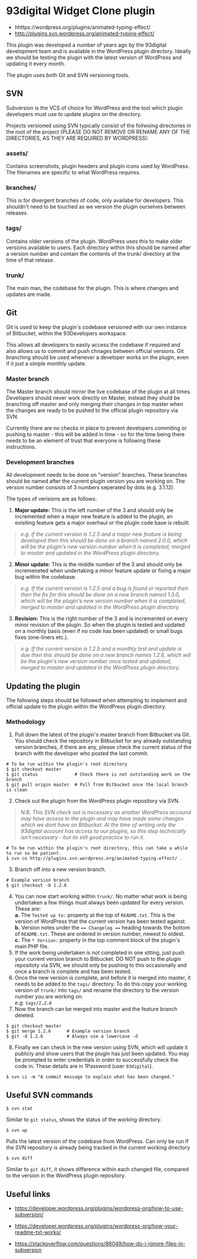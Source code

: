 # 93digital Widget Clone plugin
- hhttps://wordpress.org/plugins/animated-typing-effect/
- http://plugins.svn.wordpress.org/animated-typing-effect/

This plugin was developed a number of years ago by the 93digital development team and is available in the WordPress plugin directory. Ideally we should be testing the plugin with the latest version of WordPress and updating it every month.

The plugin uses both Git and SVN versioning tools.


## SVN
Subversion is the VCS of choice for WordPress and the tool which plugin developers must use to update plugins on the directory.

Projects versioned using SVN typically consist of the follwoing directories in the root of the project (PLEASE DO NOT REMOVE OR RENAME ANY OF THE DIRECTORIES, AS THEY ARE REQUIRED BY WORDPRESS):

### assets/
Contains screenshots, plugin headers and plugin icons used by WordPress. The filenames are specific to what WordPress requires.

### branches/
This is for divergent branches of code, only availabe for developers. This shouldn't need to be touched as we version the plugin ourselves between releases.

### tags/
Contains older versions of the plugin. WordPress uses this to make older versions available to users. Each directory within this should be named after a version number and contain the contents of the trunk/ directory at the time of that release.

### trunk/
The main man, the codebase for the plugin. This is where changes and updates are made.


## Git
Git is used to keep the plugin's codebase versioned with our own instance of Bitbucket, within the 93Developers workspace.

This allows all developers to easily access the codebase if required and also allows us to commit and push chnages between official versions. Git branching should be used whenever a developer works on the plugin, even if it just a simple monthly update.

### Master branch
The Master branch should mirror the live codebase of the plugin at all times. Developers should never work directly on Master, instead they shuld be branching off master and only merging their changes in top master when the changes are ready to be pushed to the official plugin repository via SVN.

Currently there are no checks in place to prevent developers commiting or pushing to master - this will be added in time - so for the time being there needs to be an element of trust that everyone is following these instructions.

### Development branches
All development needs to be done on "version" branches. These branches should be named after the current plugin version you are working on. The version number consists of 3 numbers seperated by dots (e.g. 3.1.12).

The types of verisions are as follows:

1. __Major update:__ This is the left number of the 3 and should only be incremented when a major new feature is added to the plugin, an exisiting feature gets a major overhaul or the plugin code base is rebuilt.  
> _e.g. if the current version is 1.2.5 and a major new feature is being developed then this should be done on a branch named 2.0.0, which will be the plugin's new version number when it is completed, merged to master and updated in the WordPress plugin directory._
2. __Minor update:__ This is the middle number of the 3 and should only be incremeneted when undertaking a minor feature update or fixing a major bug within the codebase.  
> _e.g. If the current version is 1.2.5 and a bug is found or reported then then the fix for this should be done on a new branch named 1.3.0, which will be the plugin's new version number when it is completed, merged to master and updated in the WordPress plugin directory._
3. __Revision:__ This is the right number of the 3 and is incremented on every minor revision of the plugin. So when the plugin is tested and updated on a monthly basis (even if no code has been updated) or small bugs fixes (one-liners etc.).  
> _e.g. If the current version is 1.2.5 and a monthly test and update is due then this should be done on a new branch names 1.2.6, which will be the plugin's new version number once tested and updated, merged to master and updated in the WordPress plugin directory._


## Updating the plugin
The following steps should be followed when attempting to implement and official update to the plugin within the WordPress plugin directory.

### Methodology
1. Pull down the latest of the plugin's master branch from Bitbucket via Git. You should check the repository in Bitbucket for any already outstanding version branches, if there are any, please check the current status of the branch with the developer who posted the last commit.
```
# To be run within the plugin's root directory
$ git checkout master
$ git status              # Check there is not outstanding work on the branch
$ git pull origin master  # Pull from Bitbucket once the local branch is clean
```
2. Check out the plugin from the WordPress plugin repository via SVN.
> _N.B. This SVN check out is necessary as another WordPress accound may have access to the plugin and may have made some changes which we dont have on Bitbucket. At the time of writing only the 93digital account has access to our plugins, so this step technically isn't necessary - but its still good practice to run it._
```
# To be run within the plugin's root directory, this can take a while to run so be patient.
$ svn co http://plugins.svn.wordpress.org/animated-typing-effect/ .
```
3. Branch off into a new version branch.
```
# Example version branch
$ git checkout -b 1.2.6
```
4. You can now start working within `trunk/`. No matter what work is being undertaken a few things must always been updated for every version. These are:  
__a.__ The `Tested up to:` property at the top of `README.txt`. This is the version of WordPress that the current version has been tested against.  
__b.__ Version notes under the `== Changelog ==` heading towards the bottom of `README.txt`. These are ordered in version number, newest to oldest.  
__c.__ The `* Version:` property in the top comment block of the plugin's main PHP file.
5. If the work being undertaken is not completed in one sitting, just push your current version branch to Bitbucket. DO NOT push to the plugin repositoty via SVN, we should only be pushing to this occasionally and once a branch is complete and has been tested.
6. Once the new version is complete, and before it is merged into master, it needs to be added to the `tags/` directory. To do this copy your working version of `trunk/` into `tags/` and rename the directory to the version number you are working on.  
_e.g. `tags/1.2.6`_
7. Now the branch can be merged into master and the feature branch deleted.
```
$ git checkout master
$ git merge 1.2.6      # Example version branch
$ git -d 1.2.6         # Always use a lowercase -d
```
8. Finally we can check in the new version using SVN, which will update it publicly and show users that the plugin has just been updated. You may be prompted to enter credentials in order to successfully check the code in. These details are in 1Password (user `93digital`).
```
$ svn ci -m "A commit message to explain what has been changed."
```

## Useful SVN commands
```
$ svn stat
```
Similar to `git status`, shows the status of the working directory.

```
$ svn up
```
Pulls the latest version of the codebase from WordPress. Can only be run if the SVN repository is already being tracked in the current working directory

```
$ svn diff
```
Similar to `git diff`, it shows difference within each changed file, compared to the version in the WordPress plugin repository.


## Useful links
- https://developer.wordpress.org/plugins/wordpress-org/how-to-use-subversion/
- https://developer.wordpress.org/plugins/wordpress-org/how-your-readme-txt-works/

- https://stackoverflow.com/questions/86049/how-do-i-ignore-files-in-subversion